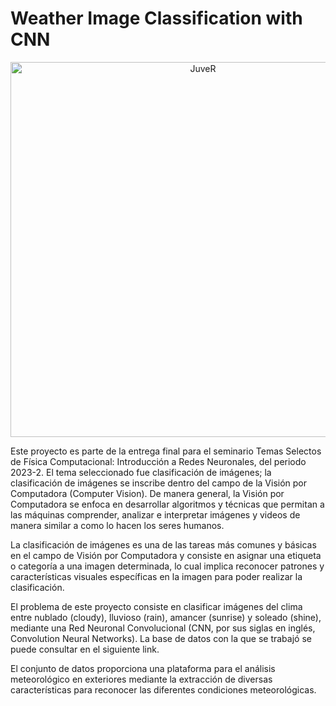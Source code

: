 # Weather Image Classification with CNN 

<p style = 'text-align:center;'>
<img src = "https://pub.mdpi-res.com/ai/ai-03-00019/article_deploy/html/images/ai-03-00019-g003.png?1650271604" alt="JuveR" width="600px"></p>

Este proyecto es parte de la entrega final para el seminario Temas Selectos de Física Computacional: Introducción a Redes Neuronales, del periodo 2023-2. El tema seleccionado fue clasificación de imágenes; la clasificación de imágenes se inscribe dentro del campo de la Visión por Computadora (Computer Vision). De manera general, la Visión por Computadora se enfoca en desarrollar algoritmos y técnicas que permitan a las máquinas comprender, analizar e interpretar imágenes y videos de manera similar a como lo hacen los seres humanos.

La clasificación de imágenes es una de las tareas más comunes y básicas en el campo de Visión por Computadora y consiste en asignar una etiqueta o categoría a una imagen determinada, lo cual implica reconocer patrones y características visuales específicas en la imagen para poder realizar la clasificación.

El problema de este proyecto consiste en clasificar imágenes del clima entre nublado (cloudy), lluvioso (rain), amancer (sunrise) y soleado (shine), mediante una Red Neuronal Convolucional (CNN, por sus siglas en inglés, Convolution Neural Networks). La base de datos con la que se trabajó se puede consultar en el siguiente link.

El conjunto de datos proporciona una plataforma para el análisis meteorológico en exteriores mediante la extracción de diversas características para reconocer las diferentes condiciones meteorológicas.
